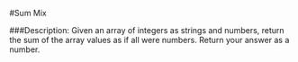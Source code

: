 #Sum Mix

###Description: 
Given an array of integers as strings and numbers, return the sum of the array values as if all were numbers. Return your answer as  a number.
